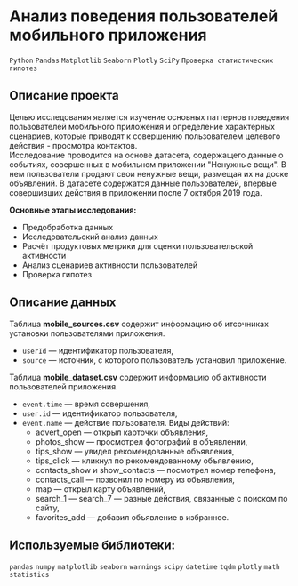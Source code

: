 
# Анализ поведения пользователей мобильного приложения
`Python` `Pandas` `Matplotlib` `Seaborn` `Plotly` `SciPy` `Проверка статистических гипотез`

## Описание проекта   

Целью исследования является изучение основных паттернов поведения пользователей мобильного приложения и определение характерных сценариев, которые приводят к совершению пользователем целевого действия - просмотра контактов.    
Исследование проводится на основе датасета, содержащего данные о событиях, совершенных в мобильном приложении
"Ненужные вещи". В нем пользователи продают свои ненужные вещи, размещая их на доске объявлений.
В датасете содержатся данные пользователей, впервые совершивших действия в
приложении после 7 октября 2019 года.

**Основные этапы исследования:**
- Предобработка данных
- Исследовательский анализ данных
- Расчёт продуктовых метрики для оценки пользовательской активности
- Анализ сценариев активности пользователей
- Проверка гипотез

## Описание данных

Таблица **mobile_sources.csv** содержит информацию об итсочниках установки пользователями приложения.

- `userId` — идентификатор пользователя,
- `source` — источник, с которого пользователь установил приложение.

Таблица **mobile_dataset.csv** содержит информацию об активности пользователей приложения.

- `event.time` — время совершения, 
- `user.id` — идентификатор пользователя,
- `event.name` — действие пользователя. Виды действий:
    - advert_open — открыл карточки объявления,
    - photos_show — просмотрел фотографий в объявлении,
    - tips_show — увидел рекомендованные объявления,
    - tips_click — кликнул по рекомендованному объявлению,
    - contacts_show и show_contacts — посмотрел номер телефона,
    - contacts_call — позвонил по номеру из объявления,
    - map — открыл карту объявлений,
    - search_1 — search_7 — разные действия, связанные с поиском по сайту,
    - favorites_add — добавил объявление в избранное. 

## Используемые библиотеки:
`pandas` `numpy` `matplotlib` `seaborn` `warnings` `scipy` `datetime` `tqdm` `plotly` `math` `statistics`
